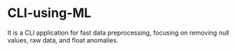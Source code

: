 # CLI-using-ML
It is a CLI application for fast data preprocessing, focusing on removing null values, raw data, and float anomalies.

